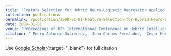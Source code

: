 ```yaml
---
title: "Feature Selection for Hybrid Neuro-Logistic Regression applied to Classification of Remote Sensed Data"
collection: publications
permalink: /publication/2008-01-01-Feature-Selection-for-Hybrid-Neuro-Logistic-Regression-applied-to-Classification-of-Remote-Sensed-Data
date: 2008-01-01
venue: 'Proceedings of 8th International Conference on Hybrid Intelligent Systems (HIS08)'
citation: ' Pedro Antonio Gutiérrez,  Juan Carlos Fernández,  César Hervás-Martínez,  F. López Granados,  M. Jurado Expósito,  J.M Peña-Barragán, &quot;Feature Selection for Hybrid Neuro-Logistic Regression applied to Classification of Remote Sensed Data.&quot; Proceedings of 8th International Conference on Hybrid Intelligent Systems (HIS08), 2008, pp. 625--630.'
---
```

Use [Google Scholar](https://scholar.google.com/scholar?q=Feature+Selection+for+Hybrid+Neuro+Logistic+Regression+applied+to+Classification+of+Remote+Sensed+Data){:target="_blank"} for full citation